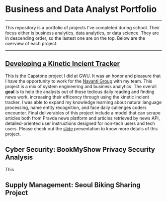 # Business and Data Analyst Portfolio
---
This repository is a portfolio of projects I've completed during school. Their focus either is business analytics, data analytics, or data science. They are in descending order, so the lastest one are on the top. Below are the overview of each project.

---
## [Developing a Kinetic Incient Tracker](https://github.com/katgrubbs14/NAV_Capstone)
This is the Capstone project I did at GWU. It was an honor and pleasure that I have the opportunity to work for the [Navanti Group](https://navantigroup.com/) with my team. 
This project is a mix of system engineering and business analytics. The overall **goal** is to help the analysts out of those tedious daily reading and finding news work, increasing their efficency through using the kinetic incient tracker. I was able to expand my knowledge learning about natural language processing, name entity recognition, and face daily callenges coders encounter. 
Final deliverables of this project include a model that can scrape articles both from Pravda news platform and articles retrieved by news API, detailed-oriented user instructions designed for non-tech users and tech users. Please check out the [slide](https://github.com/graceli01/BDAportfolio/blob/8fd37be9b8e75e5b6872bc76fdfb8a8188c5e00a/Capstone%20Presentation_Kinetic%20Incident%20Tracker.pdf) presentation to know more details of this project.

## Cyber Security: BookMyShow Privacy Security Analysis
This
## Supply Management: Seoul Biking Sharing Project
